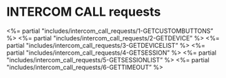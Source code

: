 
# INTERCOM CALL requests

\<%= partial "includes/intercom\_call\_requests/1-GETCUSTOMBUTTONS” %\>
\<%= partial "includes/intercom\_call\_requests/2-GETDEVICE” %\>
\<%= partial "includes/intercom\_call\_requests/3-GETDEVICELIST” %\>
\<%= partial "includes/intercom\_call\_requests/4-GETSESSION” %\>
\<%= partial "includes/intercom\_call\_requests/5-GETSESSIONLIST” %\>
\<%= partial "includes/intercom\_call\_requests/6-GETTIMEOUT” %\>

